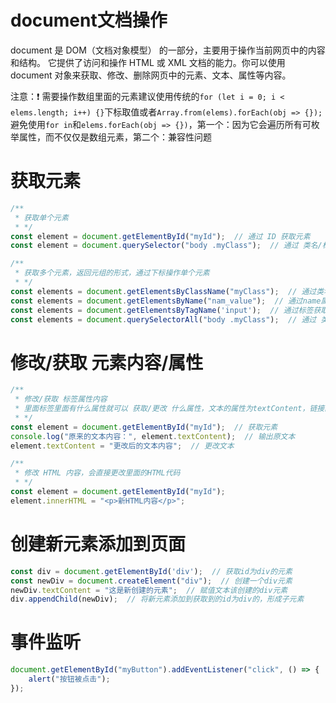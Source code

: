 # document文档操作

document 是 DOM（文档对象模型） 的一部分，主要用于操作当前网页中的内容和结构。
它提供了访问和操作 HTML 或 XML 文档的能力。你可以使用 document 对象来获取、修改、删除网页中的元素、文本、属性等内容。

注意：❗
需要操作数组里面的元素建议使用传统的`for (let i = 0; i < elems.length; i++) {}`下标取值或者`Array.from(elems).forEach(obj => {});`
避免使用`for in`和`elems.forEach(obj => {})`，第一个：因为它会遍历所有可枚举属性，而不仅仅是数组元素，第二个：兼容性问题

# 获取元素

```javascript
/**
 * 获取单个元素
 * */
const element = document.getElementById("myId");  // 通过 ID 获取元素
const element = document.querySelector("body .myClass");  // 通过 类名/标签/选择器…… 获取单个元素（css可以选择中的它都可以）

/**
 * 获取多个元素，返回元组的形式，通过下标操作单个元素
 * */
const elements = document.getElementsByClassName("myClass");  // 通过类名获取多个元素
const elements = document.getElementsByName("nam_value");  // 通过name属性获取多个元素，常用于表单的input
const elements = document.getElementsByTagName('input');  // 通过标签获取多个元素
const elements = document.querySelectorAll("body .myClass");  // 通过 类名/标签/选择器…… 获取多个元素（css可以选择中的它都可以）
```

# 修改/获取 元素内容/属性

```javascript
/**
 * 修改/获取 标签属性内容
 * 里面标签里面有什么属性就可以 获取/更改 什么属性，文本的属性为textContent，链接的属性为href，表单input的text使用value，……
 * */
const element = document.getElementById("myId");  // 获取元素
console.log("原来的文本内容：", element.textContent);  // 输出原文本
element.textContent = "更改后的文本内容";  // 更改文本

/**
 * 修改 HTML 内容，会直接更改里面的HTML代码
 * */
const element = document.getElementById("myId");
element.innerHTML = "<p>新HTML内容</p>";
```

# 创建新元素添加到页面

```javascript
const div = document.getElementById('div');  // 获取id为div的元素
const newDiv = document.createElement("div");  // 创建一个div元素
newDiv.textContent = "这是新创建的元素";  // 赋值文本该创建的div元素
div.appendChild(newDiv);  // 将新元素添加到获取到的id为div的，形成子元素
```

# 事件监听

```javascript
document.getElementById("myButton").addEventListener("click", () => {
    alert("按钮被点击");
});
```

